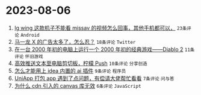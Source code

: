 # 2023-08-06

1. [lg wing 这款机子不能看 missav 的视频怎么回事，其他手机都可以，](https://www.v2ex.com/t/962755) `23条评论` `Android`
1. [马一龙 X 的广告太多了，怎么忍？](https://www.v2ex.com/t/962736) `18条评论` `Twitter`
1. [在一台 2000 年初的电脑上运行一个 2000 年初的经典游戏——Diablo 2](https://www.v2ex.com/t/962739) `11条评论` `怀旧游戏`
1. [高效推送文本至电脑剪切板，柠檬 Push](https://www.v2ex.com/t/962744) `10条评论` `分享创造`
1. [怎么才能用上 idea 内置的 ai 插件](https://www.v2ex.com/t/962752) `9条评论` `程序员`
1. [UniApp 打包 app 遇到了点问题，有偿请大佬帮忙看看](https://www.v2ex.com/t/962765) `7条评论` `问与答`
1. [为什么 cdn 引入的 canvas 库无效](https://www.v2ex.com/t/962738) `6条评论` `JavaScript`

